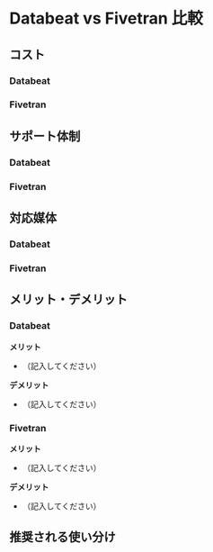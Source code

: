 # Databeat vs Fivetran 比較

## コスト

### Databeat

### Fivetran

## サポート体制

### Databeat

### Fivetran

## 対応媒体

### Databeat

### Fivetran

## メリット・デメリット

### Databeat

**メリット**

- （記入してください）

**デメリット**

- （記入してください）

### Fivetran

**メリット**

- （記入してください）

**デメリット**

- （記入してください）

## 推奨される使い分け
